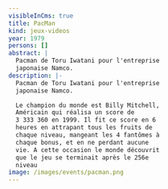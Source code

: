 ```yaml
---
visibleInCms: true
title: PacMan
kind: jeux-videos
year: 1979
persons: []
abstract: |
  Pacman de Toru Iwatani pour l'entreprise
  japonaise Namco.
description: |-
  Pacman de Toru Iwatani pour l'entreprise
  japonaise Namco.

  Le champion du monde est Billy Mitchell,
  Américain qui réalisa un score de
  3 333 360 en 1999. Il fit ce score en 6
  heures en attrapant tous les fruits de
  chaque niveau, mangeant les 4 fantômes à
  chaque bonus, et en ne perdant aucune
  vie. A cette occasion le monde découvrit
  que le jeu se terminait après le 256e
  niveau
image: /images/events/pacman.png
---
```

